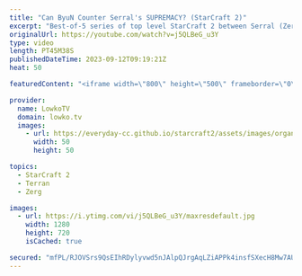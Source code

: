 ```yaml
---
title: "Can ByuN Counter Serral's SUPREMACY? (StarCraft 2)"
excerpt: "Best-of-5 series of top level StarCraft 2 between Serral (Zerg) and ByuN (Terran). Some very strange and powerful build orders get played by both players in this game, as both players try to outsmart each other. They're trying to put the word strategy in to the Real Time Strategy category.  Support my"
originalUrl: https://youtube.com/watch?v=j5QLBeG_u3Y
type: video
length: PT45M38S
publishedDateTime: 2023-09-12T09:19:21Z
heat: 50

featuredContent: "<iframe width=\"800\" height=\"500\" frameborder=\"0\" src=\"https://www.youtube.com/embed/j5QLBeG_u3Y\" allow=\"accelerometer; autoplay; encrypted-media; gyroscope; picture-in-picture\" allowfullscreen></iframe>"

provider:
  name: LowkoTV
  domain: lowko.tv
  images:
    - url: https://everyday-cc.github.io/starcraft2/assets/images/organizations/lowko.tv-50x50.jpg
      width: 50
      height: 50

topics:
  - StarCraft 2
  - Terran
  - Zerg

images:
  - url: https://i.ytimg.com/vi/j5QLBeG_u3Y/maxresdefault.jpg
    width: 1280
    height: 720
    isCached: true

secured: "mfPL/RJOVSrs9QsEIhRDylyvwd5nJAlpQJrgAqLZiAPPk4insfSXecH8Mw7AUupW5fMyu14aCH+xH/Nc2aVO90ineVLAwN3uthuFsWt/lcTy9uc2wv3mxAQQax5exP+U8nyIU7+J2nrz4Wmzt6yqWpeQF35KlJh7HKSak6sEK3fTKfpYKc04srOn7OvAb35g0JdMMCYuQW6E2z1o1EUXsc6vEgSbmPaF7KWjguls7PDAg84u+Px4mk3o9vniRMq/fZSyP5FCXo8oBWphDylCXQMm0AsWKpSFNf3HTGeQzH5XS1vzFQ8cpe2MTpChxn5H7EA1DCbwt1/3JZcN5jiO14BqbGYjjYqxhjPuMwM+Fwqy/tXznDT4SmOhrf93SXWj5A+XPyWOagHJrD9dOuBoeKtuUijS8WYmG7hzZjt3cC8=;P1rpG5c++Id1qmes9P4TnQ=="
---
```


